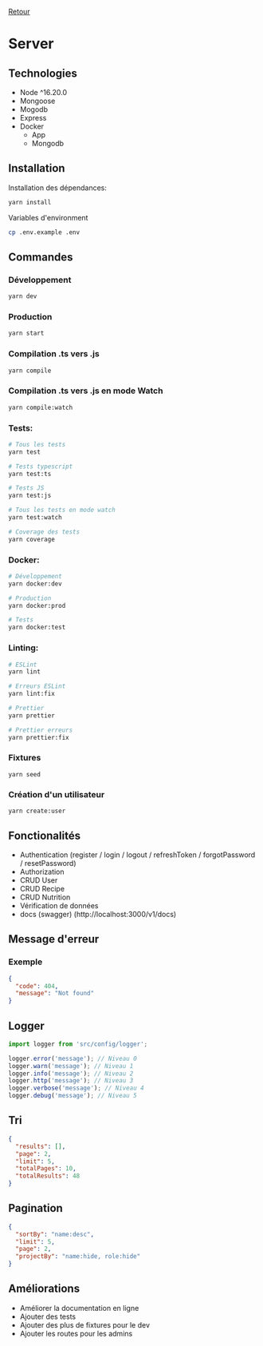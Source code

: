 [Retour](../README.md)

# Server
## Technologies
- Node ^16.20.0
- Mongoose
- Mogodb
- Express
- Docker
  - App
  - Mongodb

## Installation
Installation des dépendances:
```bash
yarn install
```
Variables d'environment
```bash
cp .env.example .env
```

## Commandes
### Développement
```bash
yarn dev
```

### Production
```bash
yarn start
```

### Compilation .ts vers .js
```bash
yarn compile
```

### Compilation .ts vers .js en mode Watch
```bash
yarn compile:watch
```

### Tests:
```bash
# Tous les tests
yarn test

# Tests typescript
yarn test:ts

# Tests JS
yarn test:js

# Tous les tests en mode watch
yarn test:watch

# Coverage des tests
yarn coverage
```

### Docker:
```bash
# Développement
yarn docker:dev

# Production
yarn docker:prod

# Tests
yarn docker:test
```

### Linting:
```bash
# ESLint
yarn lint

# Erreurs ESLint
yarn lint:fix

# Prettier
yarn prettier

# Prettier erreurs
yarn prettier:fix
```

### Fixtures
```shell
yarn seed
```

### Création d'un utilisateur

```shell
yarn create:user
```

## Fonctionalités
- Authentication (register / login / logout / refreshToken / forgotPassword / resetPassword)
- Authorization
- CRUD User
- CRUD Recipe
- CRUD Nutrition
- Vérification de données
- docs (swagger) (http://localhost:3000/v1/docs)

## Message d'erreur
### Exemple
```json
{
  "code": 404,
  "message": "Not found"
}
```

## Logger
```javascript
import logger from 'src/config/logger';

logger.error('message'); // Niveau 0
logger.warn('message'); // Niveau 1
logger.info('message'); // Niveau 2
logger.http('message'); // Niveau 3
logger.verbose('message'); // Niveau 4
logger.debug('message'); // Niveau 5
```

## Tri
```json
{
  "results": [],
  "page": 2,
  "limit": 5,
  "totalPages": 10,
  "totalResults": 48
}
```

## Pagination
```json
{
  "sortBy": "name:desc",
  "limit": 5,
  "page": 2,
  "projectBy": "name:hide, role:hide"
}
```

## Améliorations
- Améliorer la documentation en ligne
- Ajouter des tests
- Ajouter des plus de fixtures pour le dev
- Ajouter les routes pour les admins
